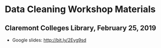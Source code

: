 # Data Cleaning Workshop Materials
## Claremont Colleges Library, February 25, 2019

* Google slides: http://bit.ly/2Eyg9sd

